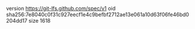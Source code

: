 version https://git-lfs.github.com/spec/v1
oid sha256:7e8040c0f31c927eecf1e4c9befbf2712ae13e061a10d63f06fe46bd0204dd17
size 1618
